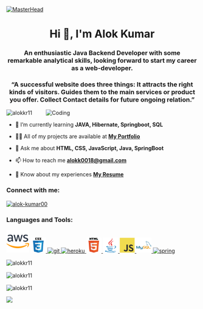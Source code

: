 [![MasterHead](http://www.pramukhdigital.com/wp-content/uploads/2018/07/New-PNC-Animated-Banners.gif)](https://alokkr11.github.io)
<h1 align="center">Hi 👋, I'm Alok Kumar</h1>
<!-- <h3 align="center">A passionate Backend Developer</h3> -->
<h3 align="center">An enthusiastic Java Backend Developer with some remarkable analytical skills, looking forward to start my career as a web-developer.</h3>
<h3 align="center">“A successful website does three things:
It attracts the right kinds of visitors.
Guides them to the main services or product you offer.
Collect Contact details for future ongoing relation.”</h3>
<img align="right" alt="Coding" width="400" src="https://miro.medium.com/v2/resize:fit:640/format:webp/1*zVnWJtyGOX_kUIDm6ccCfQ.gif">

<p align="left"><img src="https://komarev.com/ghpvc/?username=alokkr11&label=Profile%20views&color=0e75b6&style=flat" alt="alokkr11" /></p>

- 🌱 I’m currently learning **JAVA, Hibernate, Springboot, SQL**

- 👨‍💻 All of my projects are available at [**My Portfolio**](https://alokkr11.github.io)

- 💬 Ask me about **HTML, CSS, JavaScript, Java, SpringBoot**

- 📫 How to reach me **alokk0018@gmail.com**

- 📄 Know about my experiences [**My Resume**](https://drive.google.com/file/d/1doAT0ISRLyAoP-RMX3H5ajyQcVlyfqBO/view?usp=sharing)

<h3 align="left">Connect with me:</h3>
<p align="left">
<a href="https://linkedin.com/in/alok-kumar00" target="blank"><img align="center" src="https://raw.githubusercontent.com/rahuldkjain/github-profile-readme-generator/master/src/images/icons/Social/linked-in-alt.svg" alt="alok-kumar00" height="30" width="40" /></a>
</p>

<h3 align="left">Languages and Tools:</h3>
<p align="left">
<a href="https://aws.amazon.com" target="_blank" rel="noreferrer">
<img src="https://raw.githubusercontent.com/devicons/devicon/master/icons/amazonwebservices/amazonwebservices-original-wordmark.svg" alt="aws" width="60" height="60"/></a> 
<a href="https://www.w3schools.com/css/" target="_blank" rel="noreferrer"> <img src="https://raw.githubusercontent.com/devicons/devicon/master/icons/css3/css3-original-wordmark.svg" alt="css3" width="40" height="40"/> </a> <a href="https://git-scm.com/" target="_blank" rel="noreferrer"> <img src="https://www.vectorlogo.zone/logos/git-scm/git-scm-icon.svg" alt="git" width="40" height="40"/> </a> <a href="https://heroku.com" target="_blank" rel="noreferrer"> <img src="https://www.vectorlogo.zone/logos/heroku/heroku-icon.svg" alt="heroku" width="40" height="40"/> </a> <a href="https://www.w3.org/html/" target="_blank" rel="noreferrer"> <img src="https://raw.githubusercontent.com/devicons/devicon/master/icons/html5/html5-original-wordmark.svg" alt="html5" width="40" height="40"/> </a> <a href="https://www.java.com" target="_blank" rel="noreferrer"> <img src="https://raw.githubusercontent.com/devicons/devicon/master/icons/java/java-original.svg" alt="java" width="40" height="40"/></a><a href="https://developer.mozilla.org/en-US/docs/Web/JavaScript" target="_blank" rel="noreferrer"> <img src="https://raw.githubusercontent.com/devicons/devicon/master/icons/javascript/javascript-original.svg" alt="javascript" width="40" height="40"/> </a> <a href="https://www.mysql.com/" target="_blank" rel="noreferrer"> <img src="https://raw.githubusercontent.com/devicons/devicon/master/icons/mysql/mysql-original-wordmark.svg" alt="mysql" width="40" height="40"/> </a> <a href="https://spring.io/" target="_blank" rel="noreferrer"> <img src="https://www.vectorlogo.zone/logos/springio/springio-icon.svg" alt="spring" width="40" height="40"/> </a> </p>

<p><img align="center" src="https://github-readme-stats.vercel.app/api/top-langs?username=alokkr11&include_all_commits=true&count_private=true&show_icons=true&locale=en&layout=compact" alt="alokkr11" /></p>

<p><img align="center" src="https://github-readme-stats.vercel.app/api?username=alokkr11&count_private=true&show_icons=true&locale=en" alt="alokkr11" /></p>

<p><img align="center" src="https://github-readme-streak-stats.herokuapp.com/?user=alokkr11&count_private=true" alt="alokkr11" /></p>

<img src="https://raw.githubusercontent.com/Trilokia/Trilokia/379277808c61ef204768a61bbc5d25bc7798ccf1/bottom_header.svg" />
